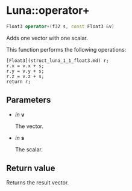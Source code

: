 # Luna::operator+

```c++
Float3 operator+(f32 s, const Float3 &v)
```

Adds one vector with one scalar. 

This function performs the following operations: 
```
[Float3](struct_luna_1_1_float3.md) r;
r.x = v.x + s;
r.y = v.y + s;
r.z = v.z + s;
return r;
```


## Parameters
* *in* **v**

    The vector. 

* *in* **s**

    The scalar. 

## Return value
Returns the result vector. 

